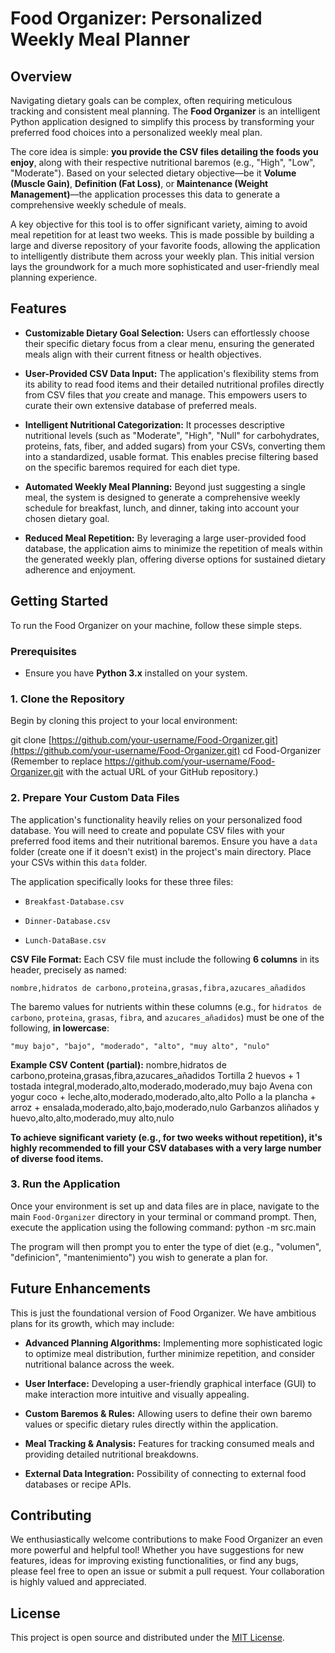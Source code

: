 # Food Organizer: Personalized Weekly Meal Planner

## Overview

Navigating dietary goals can be complex, often requiring meticulous tracking and consistent meal planning. The **Food Organizer** is an intelligent Python application designed to simplify this process by transforming your preferred food choices into a personalized weekly meal plan.

The core idea is simple: **you provide the CSV files detailing the foods you enjoy**, along with their respective nutritional baremos (e.g., "High", "Low", "Moderate"). Based on your selected dietary objective—be it **Volume (Muscle Gain)**, **Definition (Fat Loss)**, or **Maintenance (Weight Management)**—the application processes this data to generate a comprehensive weekly schedule of meals.

A key objective for this tool is to offer significant variety, aiming to avoid meal repetition for at least two weeks. This is made possible by building a large and diverse repository of your favorite foods, allowing the application to intelligently distribute them across your weekly plan. This initial version lays the groundwork for a much more sophisticated and user-friendly meal planning experience.

## Features

* **Customizable Dietary Goal Selection:** Users can effortlessly choose their specific dietary focus from a clear menu, ensuring the generated meals align with their current fitness or health objectives.

* **User-Provided CSV Data Input:** The application's flexibility stems from its ability to read food items and their detailed nutritional profiles directly from CSV files that *you* create and manage. This empowers users to curate their own extensive database of preferred meals.

* **Intelligent Nutritional Categorization:** It processes descriptive nutritional levels (such as "Moderate", "High", "Null" for carbohydrates, proteins, fats, fiber, and added sugars) from your CSVs, converting them into a standardized, usable format. This enables precise filtering based on the specific baremos required for each diet type.

* **Automated Weekly Meal Planning:** Beyond just suggesting a single meal, the system is designed to generate a comprehensive weekly schedule for breakfast, lunch, and dinner, taking into account your chosen dietary goal.

* **Reduced Meal Repetition:** By leveraging a large user-provided food database, the application aims to minimize the repetition of meals within the generated weekly plan, offering diverse options for sustained dietary adherence and enjoyment.

## Getting Started

To run the Food Organizer on your machine, follow these simple steps.

### Prerequisites

* Ensure you have **Python 3.x** installed on your system.

### 1. Clone the Repository

Begin by cloning this project to your local environment:

git clone [https://github.com/your-username/Food-Organizer.git](https://github.com/your-username/Food-Organizer.git)
cd Food-Organizer
(Remember to replace https://github.com/your-username/Food-Organizer.git with the actual URL of your GitHub repository.)

### 2. Prepare Your Custom Data Files

The application's functionality heavily relies on your personalized food database. You will need to create and populate CSV files with your preferred food items and their nutritional baremos. Ensure you have a `data` folder (create one if it doesn't exist) in the project's main directory. Place your CSVs within this `data` folder.

The application specifically looks for these three files:

* `Breakfast-Database.csv`

* `Dinner-Database.csv`

* `Lunch-DataBase.csv`

**CSV File Format:**
Each CSV file must include the following **6 columns** in its header, precisely as named:

`nombre,hidratos de carbono,proteina,grasas,fibra,azucares_añadidos`

The baremo values for nutrients within these columns (e.g., for `hidratos de carbono`, `proteina`, `grasas`, `fibra`, and `azucares_añadidos`) must be one of the following, **in lowercase**:

`"muy bajo", "bajo", "moderado", "alto", "muy alto", "nulo"`

**Example CSV Content (partial):**
nombre,hidratos de carbono,proteina,grasas,fibra,azucares_añadidos
Tortilla 2 huevos + 1 tostada integral,moderado,alto,moderado,moderado,muy bajo
Avena con yogur coco + leche,alto,moderado,moderado,alto,alto
Pollo a la plancha + arroz + ensalada,moderado,alto,bajo,moderado,nulo
Garbanzos aliñados y huevo,alto,alto,moderado,muy alto,nulo

**To achieve significant variety (e.g., for two weeks without repetition), it's highly recommended to fill your CSV databases with a very large number of diverse food items.**

### 3. Run the Application

Once your environment is set up and data files are in place, navigate to the main `Food-Organizer` directory in your terminal or command prompt. Then, execute the application using the following command:
python -m src.main

The program will then prompt you to enter the type of diet (e.g., "volumen", "definicion", "mantenimiento") you wish to generate a plan for.

## Future Enhancements

This is just the foundational version of Food Organizer. We have ambitious plans for its growth, which may include:

* **Advanced Planning Algorithms:** Implementing more sophisticated logic to optimize meal distribution, further minimize repetition, and consider nutritional balance across the week.

* **User Interface:** Developing a user-friendly graphical interface (GUI) to make interaction more intuitive and visually appealing.

* **Custom Baremos & Rules:** Allowing users to define their own baremo values or specific dietary rules directly within the application.

* **Meal Tracking & Analysis:** Features for tracking consumed meals and providing detailed nutritional breakdowns.

* **External Data Integration:** Possibility of connecting to external food databases or recipe APIs.

## Contributing

We enthusiastically welcome contributions to make Food Organizer an even more powerful and helpful tool! Whether you have suggestions for new features, ideas for improving existing functionalities, or find any bugs, please feel free to open an issue or submit a pull request. Your collaboration is highly valued and appreciated.

## License

This project is open source and distributed under the [MIT License](https://opensource.org/licenses/MIT).
